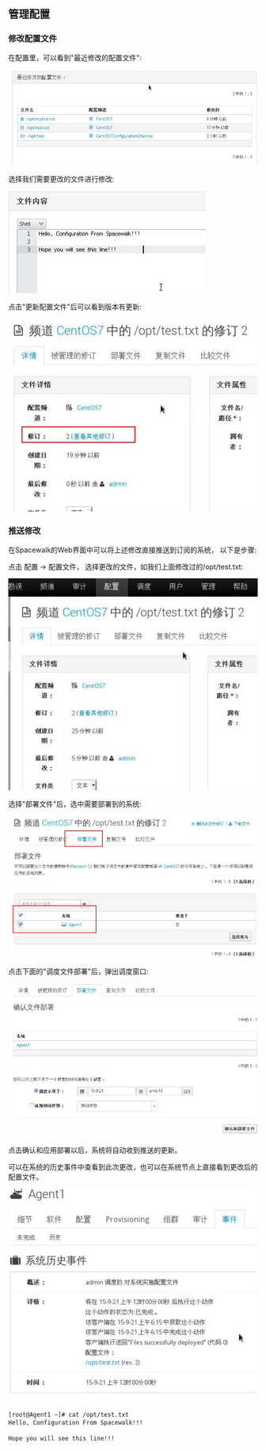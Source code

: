 ## 管理配置
### 修改配置文件
在配置里，可以看到"最近修改的配置文件":   

![/images/2015_09_21_18_04_40_806x310.jpg](/images/2015_09_21_18_04_40_806x310.jpg)   

选择我们需要更改的文件进行修改:   

![/images/2015_09_21_18_06_08_399x207.jpg](/images/2015_09_21_18_06_08_399x207.jpg)    

点击"更新配置文件"后可以看到版本有更新:    

![/images/2015_09_21_18_07_03_530x411.jpg](/images/2015_09_21_18_07_03_530x411.jpg)    

### 推送修改
在Spacewalk的Web界面中可以将上述修改直接推送到订阅的系统， 以下是步骤:    

点击 配置 -> 配置文件， 选择更改的文件，如我们上面修改过的/opt/test.txt:    

![/images/2015_09_21_18_12_42_558x474.jpg](/images/2015_09_21_18_12_42_558x474.jpg)    

选择"部署文件"后，选中需要部署到的系统:    

![/images/2015_09_21_18_13_58_816x465.jpg](/images/2015_09_21_18_13_58_816x465.jpg)    

点击下面的"调度文件部署"后，弹出调度窗口:    

![/images/2015_09_21_18_15_11_808x497.jpg](/images/2015_09_21_18_15_11_808x497.jpg)    

点击确认和应用部署以后，系统将自动收到推送的更新。    

可以在系统的历史事件中查看到此次更改，也可以在系统节点上直接看到更改后的配置文件。    

![/images/2015_09_21_18_16_58_536x458.jpg](/images/2015_09_21_18_16_58_536x458.jpg)   

```
[root@Agent1 ~]# cat /opt/test.txt 
Hello, Configuration From Spacewalk!!!

Hope you will see this line!!!
```
